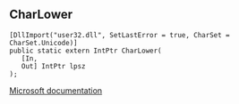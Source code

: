 ## CharLower

```
[DllImport("user32.dll", SetLastError = true, CharSet = CharSet.Unicode)]
public static extern IntPtr CharLower(
   [In,
   Out] IntPtr lpsz
);
```

[Microsoft documentation](https://docs.microsoft.com/en-us/windows/win32/api/winuser/nf-winuser-charlowerw)
